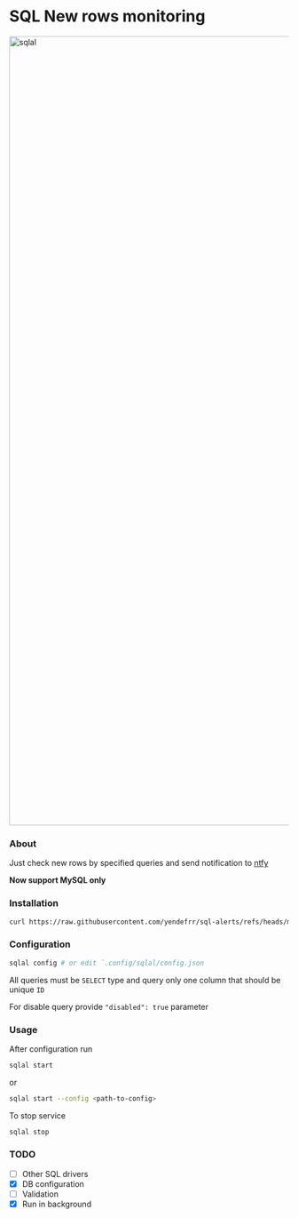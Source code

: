 # SQL New rows monitoring

<img width="1420" alt="sqlal" src="https://github.com/yendefrr/sql-alerts/assets/91500932/a614715d-74d5-411d-b152-7da2cad7b950">

### About

Just check new rows by specified queries and send notification to [ntfy](https://ntfy.sh/)

**Now support MySQL only**

### Installation
```bash
curl https://raw.githubusercontent.com/yendefrr/sql-alerts/refs/heads/main/install.sh | sh
```

### Configuration

```bash
sqlal config # or edit `.config/sqlal/config.json
```

All queries must be `SELECT` type and query only one column that should be unique `ID`

For disable query provide `"disabled": true` parameter

### Usage

After configuration run

```bash
sqlal start
```
or
```bash
sqlal start --config <path-to-config> 
```

To stop service
```bash
sqlal stop
```

### TODO

- [ ] Other SQL drivers
- [x] DB configuration
- [ ] Validation
- [x] Run in background
